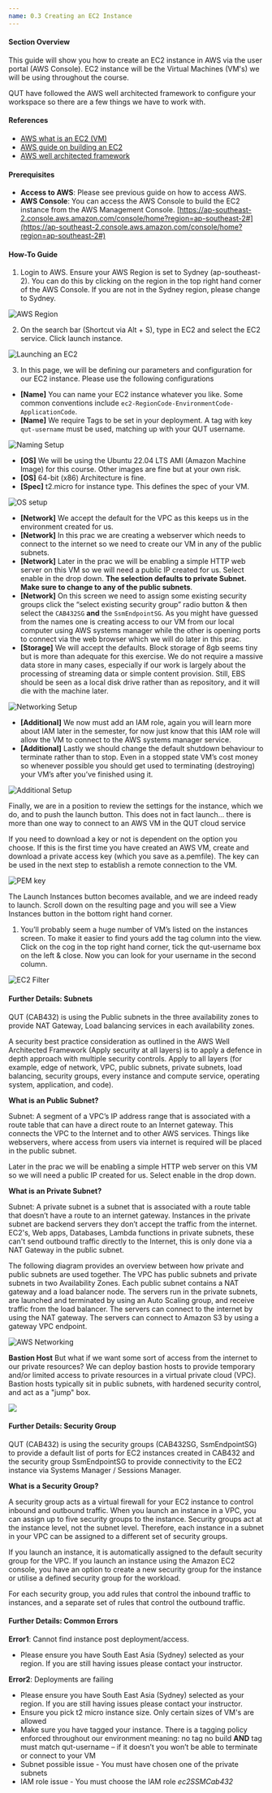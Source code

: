 ```yaml
---
name: 0.3 Creating an EC2 Instance
---
```


#### Section Overview

This guide will show you how to create an EC2 instance in AWS via the user portal (AWS Console). EC2 instance will be the Virtual Machines (VM's) we will be using throughout the course.

QUT have followed the AWS well architected framework to configure your workspace so there are a few things we have to work with.

#### References

- [AWS what is an EC2 (VM) ](https://aws.amazon.com/ec2/)
- [AWS guide on building an EC2](https://aws.amazon.com/getting-started/launch-a-virtual-machine-B-0/)
- [AWS well architected framework](https://aws.amazon.com/architecture/well-architected/)


#### Prerequisites

- **Access to AWS**: Please see previous guide on how to access AWS.
- **AWS Console**: You can access the AWS Console to build the EC2 instance from the AWS Management Console. [https://ap-southeast-2.console.aws.amazon.com/console/home?region=ap-southeast-2#](https://ap-southeast-2.console.aws.amazon.com/console/home?region=ap-southeast-2#)



#### How-To Guide

1. Login to AWS. Ensure your AWS Region is set to Sydney (ap-southeast-2). You can do this by clicking on the region in the top right hand corner of the AWS Console. If you are not in the Sydney region, please change to Sydney.

![AWS Region](img_0_3_1_aws_region.png "AWS Region")

2. On the search bar (Shortcut via Alt + S), type in EC2 and select the EC2 service. Click launch instance.

![Launching an EC2](img_0_3_2_launch_ec2.png "Launching an EC2")


3. In this page, we will be defining our parameters and configuration for our EC2 instance. Please use the following configurations

- **[Name]** You can name your EC2 instance whatever you like. Some common conventions include `ec2-RegionCode-EnvironmentCode-ApplicationCode`.
- **[Name]** We require Tags to be set in your deployment. A tag with key `qut-username` must be used, matching up with your QUT username.

![Naming Setup](img_0_3_3_naming.png "Naming Setup")


- **[OS]** We will be using the Ubuntu 22.04 LTS AMI (Amazon Machine Image) for this course. Other images are fine but at your own risk. 
- **[OS]** 64-bit (x86) Architecture is fine.
- **[Spec]** t2.micro for instance type. This defines the spec of your VM. 

![OS setup](img_0_3_4_sample_os.png "OS setup")

- **[Network]** We accept the default for the VPC as this keeps us in the environment created for us.
- **[Network]** In this prac we are creating a webserver which needs to connect to the internet so we need to create our VM in any of the public subnets.
- **[Network]** Later in the prac we will be enabling a simple HTTP web server on this VM so we will need a public IP created for us. Select enable in the drop down. __The selection defaults to private Subnet. Make sure to change to any of the public subnets__.
- **[Network]** On this screen we need to assign some existing security groups click the “select existing security group” radio button & then select the `CAB432SG` __and__ the `SsmEndpointSG`. As you might have guessed from the names one is creating access to our VM from our local computer using AWS systems manager while the other is opening ports to connect via the web browser which we will do later in this prac.
- **[Storage]** We will accept the defaults. Block storage of 8gb seems tiny but is more than adequate for this exercise. We do not require a massive data store in many cases, especially if our work is largely about the processing of streaming data or simple content provision. Still, EBS should be seen as a local disk drive rather than as repository, and it will die with the machine later.

![Networking Setup](img_0_3_5_network_storage.png "Networking Setup")

- **[Additional]** We now must add an IAM role, again you will learn more about IAM later in the semester, for now just know that this IAM role will allow the VM to connect to the AWS systems manager service.  
- **[Additional]** Lastly we should change the default shutdown behaviour to terminate rather than to stop.  Even in a stopped state VM’s cost money so whenever possible you should get used to terminating (destroying) your VM’s after you’ve finished using it.

![Additional Setup](img_0_3_6_additional.png "Additional Setup")


Finally, we are in a position to review the settings for the instance, which we do, and to push the launch button. This does not in fact launch… there is more than one way to connect to an AWS VM in the QUT cloud service 

If you need to download a key or not is dependent on the option you choose. If this is the first time you have created an AWS VM, create and download a private access key (which you save as a.pemfile). The key can be used in the next step to establish a remote connection to the VM.

![PEM key](img_0_3_8_pem_key.png "PEM key")

The Launch Instances button becomes available, and we are indeed ready to launch. Scroll down on the resulting page and you will see a View Instances button in the bottom right hand corner.



1. You’ll probably seem a huge number of VM’s listed on the instances screen. To make it easier to find yours add the tag column into the view.  Click on the cog in the top right hand corner, tick the qut-username box on the left & close.  Now you can look for your username in the second column.  


![EC2 Filter](img_0_3_7_ec2_filter.png "EC2 Filter")

#### Further Details: Subnets

QUT (CAB432) is using the Public subnets in the three availability zones to provide NAT Gateway, Load balancing services in each availability zones. 

A security best practice consideration as outlined in the AWS Well Architected Framework (Apply security at all layers) is to apply a defence in depth approach with multiple security controls. Apply to all layers (for example, edge of network, VPC, public subnets, private subnets, load balancing, security groups, every instance and compute service, operating system, application, and code).

**What is an Public Subnet?**

Subnet: A segment of a VPC’s IP address range that is associated with a route table that can have a direct route to an Internet gateway. This connects the VPC to the Internet and to other AWS services. Things like webservers, where access from users via internet is required will be placed in the public subnet.

Later in the prac we will be enabling a simple HTTP web server on this VM so we will need a public IP created for us. Select enable in the drop down.


**What is an Private Subnet?**

Subnet: A private subnet is a subnet that is associated with a route table that doesn’t have a route to an internet gateway. Instances in the private subnet are backend servers they don’t accept the traffic from the internet. EC2's, Web apps, Databases, Lambda functions in private subnets, these can't send outbound traffic directly to the Internet, this is only done via a NAT Gateway in the public subnet.


The following diagram provides an overview between how private and public subnets are used together. The VPC has public subnets and private subnets in two Availability Zones. Each public subnet contains a NAT gateway and a load balancer node. The servers run in the private subnets, are launched and terminated by using an Auto Scaling group, and receive traffic from the load balancer. The servers can connect to the internet by using the NAT gateway. The servers can connect to Amazon S3 by using a gateway VPC endpoint.

![AWS Networking](img_0_3_9_bastion.png)


**Bastion Host**
But what if we want some sort of access from the internet to our private resources? We can deploy bastion hosts to provide temporary and/or limited access to private resources in a virtual private cloud (VPC). Bastion hosts typically sit in public subnets, with hardened security control, and act as a "jump" box.

![](img_0_3_10_bastion.png)

#### Further Details: Security Group

QUT (CAB432) is using the security groups (CAB432SG, SsmEndpointSG) to provide a default list of ports for EC2 instances created in CAB432 and the security group SsmEndpointSG to provide connectivity to the EC2 instance via Systems Manager / Sessions Manager.

**What is a Security Group?**

A security group acts as a virtual firewall for your EC2 instance to control inbound and outbound traffic. When you launch an instance in a VPC, you can assign up to five security groups to the instance. Security groups act at the instance level, not the subnet level. Therefore, each instance in a subnet in your VPC can be assigned to a different set of security groups.

If you launch an instance, it is automatically assigned to the default security group for the VPC. If you launch an instance using the Amazon EC2 console, you have an option to create a new security group for the instance or utilise a defined security group for the workload.

For each security group, you add rules that control the inbound traffic to instances, and a separate set of rules that control the outbound traffic.

#### Further Details: Common Errors

**Error1**: Cannot find instance post deployment/access.

- Please ensure you have South East Asia (Sydney) selected as your region. If you are still having issues please contact your instructor.


**Error2**: Deployments are failing

- Please ensure you have South East Asia (Sydney) selected as your region. If you are still having issues please contact your instructor.
- Ensure you pick t2 micro instance size. Only certain sizes of VM's are allowed
- Make sure you have tagged your instance. There is a tagging policy enforced throughout our environment meaning: no tag no build **AND** tag must match qut-username – if it doesn’t you won’t be able to terminate or connect to your VM
- Subnet possible issue - You must have chosen one of the private subnets
- IAM role issue - You must choose the IAM role _ec2SSMCab432_

